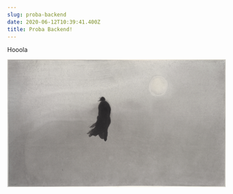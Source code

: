```yaml
---
slug: proba-backend
date: 2020-06-12T10:39:41.400Z
title: Proba Backend!
---
```

Hooola

![Grass](assets/gaocopy.jpg)
